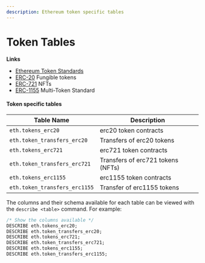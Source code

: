 ```yaml
---
description: Ethereum token specific tables
---
```


# Token Tables

**Links**

* [Ethereum Token Standards](https://ethereum.org/en/developers/docs/standards/tokens/)
* [ERC-20](https://ethereum.org/en/developers/docs/standards/tokens/erc-20/) Fungible tokens
* [ERC-721](https://ethereum.org/en/developers/docs/standards/tokens/erc-721/) NFTs
* [ERC-1155](https://ethereum.org/en/developers/docs/standards/tokens/erc-1155/) Multi-Token Standard

#### Token specific tables

| Table Name                    | Description                       |
| ----------------------------- | --------------------------------- |
| `eth.tokens_erc20`            | erc20 token contracts             |
| `eth.token_transfers_erc20`   | Transfers of erc20 tokens         |
| `eth.tokens_erc721`           | erc721 token contracts            |
| `eth.token_transfers_erc721`  | Transfers of erc721 tokens (NFTs) |
| `eth.tokens_erc1155`          | erc1155 token contracts           |
| `eth.token_transfers_erc1155` | Transfer of erc1155 tokens        |

The columns and their schema available for each table can be viewed with the `describe <table>` command. For example:

```sql
/* Show the columns available */
DESCRIBE eth.tokens_erc20;
DESCRIBE eth.token_transfers_erc20;
DESCRIBE eth.tokens_erc721;
DESCRIBE eth.token_transfers_erc721;
DESCRIBE eth.tokens_erc1155;
DESCRIBE eth.token_transfers_erc1155;
```
